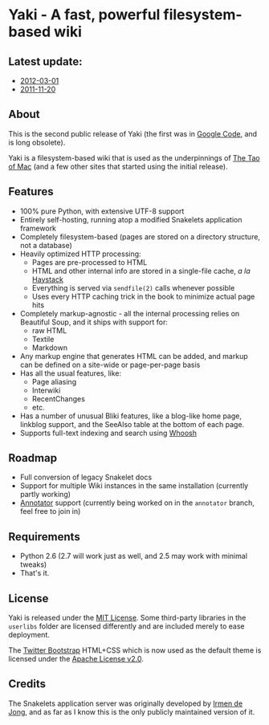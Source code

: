 # Yaki - A fast, powerful filesystem-based wiki

## Latest update:

* [2012-03-01](https://github.com/rcarmo/Yaki/blob/35d9db7ba02c68973da230986c89295edb8264e5/pages/main/blog/2012/03/01/2205/index.md)
* [2011-11-20](https://github.com/rcarmo/Yaki/blob/ae8de89fd7a4bc2cac53cb3c72d04321de4952b3/pages/main/blog/2011/11/20/1706/index.md)

## About

This is the second public release of Yaki (the first was in [Google Code][gc], and is long obsolete).

Yaki is a filesystem-based wiki that is used as the underpinnings of [The Tao of Mac][t] (and a few other sites that started using the initial release).

## Features

* 100% pure Python, with extensive UTF-8 support
* Entirely self-hosting, running atop a modified Snakelets application framework
* Completely filesystem-based (pages are stored on a directory structure, not a database)
* Heavily optimized HTTP processing:
    * Pages are pre-processed to HTML 
    * HTML and other internal info are stored in a single-file cache, _a la_ [Haystack](http://www.facebook.com/note.php?note_id=76191543919)
    * Everything is served via `sendfile(2)` calls whenever possible
    * Uses every HTTP caching trick in the book to minimize actual page hits
* Completely markup-agnostic - all the internal processing relies on Beautiful Soup, and it ships with support for:
    * raw HTML
    * Textile
    * Markdown
* Any markup engine that generates HTML can be added, and markup can be defined on a site-wide or page-per-page basis
* Has all the usual features, like:
    * Page aliasing
    * Interwiki
    * RecentChanges
    * etc.
* Has a number of unusual Bliki features, like a blog-like home page, linkblog support, and the SeeAlso table at the bottom of each page.
* Supports full-text indexing and search using [Whoosh](http://bitbucket.org/mchaput/whoosh/wiki/Home)

## Roadmap

* Full conversion of legacy Snakelet docs
* Support for multiple Wiki instances in the same installation (currently partly working)
* [Annotator](http://okfnlabs.org/annotator/) support (currently being worked on in the `annotator` branch, feel free to join in)

## Requirements

* Python 2.6 (2.7 will work just as well, and 2.5 may work with minimal tweaks)
* That's it.

## License

Yaki is released under the [MIT License][mit]. Some third-party libraries in the `userlibs` folder are licensed differently and are included merely to ease deployment.

The [Twitter Bootstrap][tb] HTML+CSS which is now used as the default theme is licensed under the [Apache License v2.0][al].

## Credits

The Snakelets application server was originally developed by [Irmen de Jong][i], and as far as I know this is the only publicly maintained version of it.

[mit]: http://www.opensource.org/licenses/mit-license.php
[tb]: http://twitter.github.com/bootstrap/
[al]: http://www.apache.org/licenses/LICENSE-2.0
[gc]: http://code.google.com/p/yaki/
[t]: http://the.taoofmac.com
[i]: http://www.razorvine.net/
